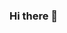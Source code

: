 ### Hi there 👋

<!--
**interestingsanskar07/interestingsanskar07** is a ✨ _special_ ✨ repository because its `README.md` (this file) appears on your GitHub profile.
Currently a junior at SRCOEM, pursuing my bachelor's degree in Computer Science Engineering with a specialization in AI and ML.

Here are some ideas to get you started:

- 🔭 I’m currently working on ...
- 🌱 I’m currently learning **, Deep Learning, Backend Development and IoT.** <br>
- 👯 I’m looking to collaborate on ...
- 🤔 I’m looking for help with ...
- 💬 Ask me about ...
- 📫 How to reach me: ...
- 😄 Pronouns: ...
- ⚡ Fun fact: ...
-->
